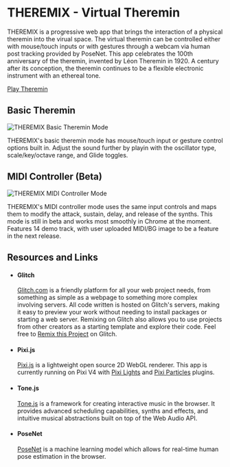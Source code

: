 # THEREMIX - Virtual Theremin

THEREMIX is a progressive web app that brings the interaction of a physical theremin into the virual space. The virtual theremin can be controlled either with mouse/touch inputs or with gestures through a webcam via human post tracking provided by PoseNet. This app celebrates the 100th anniversary of the theremin, invented by Léon Theremin in 1920. A century after its conception, the theremin continues to be a flexible electronic instrument with an ethereal tone.

[Play Theremin](https://theremin.app)

## Basic Theremin

![THEREMIX Basic Theremin Mode](https://cdn.glitch.com/bbfb2dd7-a8b0-4835-bdc2-c2fdffc99849%2FGif1.mp4.gif?v=1592903208068)

THEREMIX's basic theremin mode has mouse/touch input or gesture control options built in. Adjust the sound further by playin with the oscillator type, scale/key/octave range, and Glide toggles. 

## MIDI Controller (Beta)

![THEREMIX MIDI Controller Mode](https://cdn.glitch.com/bbfb2dd7-a8b0-4835-bdc2-c2fdffc99849%2Fgif2.mp4.gif?v=1592903207301)

THEREMIX's MIDI controller mode uses the same input controls and maps them to modify the attack, sustain, delay, and release of the synths. This mode is still in beta and works most smoothly in Chrome at the moment. Features 14 demo track, with user uploaded MIDI/BG image to be a feature in the next release.

## Resources and Links

* #### Glitch

  <a href="https://glitch.com/" target="blank">Glitch.com</a> is a friendly platform for all your web project needs, from something as simple as a webpage to something more complex involving servers. All code written is hosted on Glitch's servers, making it easy to preview your work without needing to install packages or starting a web server. Remixing on Glitch also allows you to use projects from other creators as a starting template and explore their code. Feel free to <a href="https://glitch.com/~theremix" target="blank">Remix this Project</a> on Glitch.

* #### Pixi.js

  <a href="https://www.pixijs.com/" target="blank">Pixi.js</a> is a lightweight open source 2D WebGL renderer. This app is currently running on Pixi V4 with <a href="https://github.com/pixijs/pixi-lights" target="blank">Pixi Lights</a> and <a href="https://github.com/pixijs/pixi-particles" target="blank">Pixi Particles</a> plugins.	

* #### Tone.js

  <a href="https://tonejs.github.io/" target="blank">Tone.js</a> is a framework for creating interactive music in the browser. It provides advanced scheduling capabilities, synths and effects, and intuitive musical abstractions built on top of the Web Audio API.

* #### PoseNet

  <a href="https://github.com/tensorflow/tfjs-models/tree/master/posenet" target="blank">PoseNet</a> is a machine learning model which allows for real-time human pose estimation in the browser.